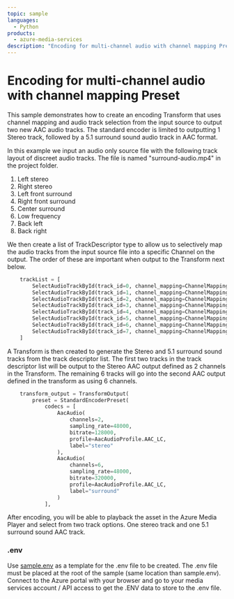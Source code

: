 ```yaml
---
topic: sample
languages:
  - Python
products:
  - azure-media-services
description: "Encoding for multi-channel audio with channel mapping Preset"
---
```


# Encoding for multi-channel audio with channel mapping Preset

This sample demonstrates how to create an encoding Transform that uses channel mapping and audio track selection from the input source to output two new AAC audio tracks.
The standard encoder is limited to outputting 1 Stereo track, followed by a 5.1 surround sound audio track in AAC format.

In this example we input an audio only source file with the following track layout of discreet audio tracks. The file is named "surround-audio.mp4" in the project folder.

1) Left stereo
2) Right stereo
3) Left front surround
4) Right front surround
5) Center surround
6) Low frequency
7) Back left
8) Back right

We then create a list of TrackDescriptor type to allow us to selectively map the audio tracks from the input source file into a specific Channel on the output.  The order of these are important when output to the Transform next below.

```Python
    trackList = [
        SelectAudioTrackById(track_id=0, channel_mapping=ChannelMapping.STEREO_LEFT),
        SelectAudioTrackById(track_id=1, channel_mapping=ChannelMapping.STEREO_RIGHT),
        SelectAudioTrackById(track_id=2, channel_mapping=ChannelMapping.FRONT_LEFT),
        SelectAudioTrackById(track_id=3, channel_mapping=ChannelMapping.FRONT_RIGHT),
        SelectAudioTrackById(track_id=4, channel_mapping=ChannelMapping.CENTER),
        SelectAudioTrackById(track_id=5, channel_mapping=ChannelMapping.LOW_FREQUENCY_EFFECTS),
        SelectAudioTrackById(track_id=6, channel_mapping=ChannelMapping.BACK_LEFT),
        SelectAudioTrackById(track_id=7, channel_mapping=ChannelMapping.BACK_RIGHT)
    ]
```

A Transform is then created to generate the Stereo and 5.1 surround sound tracks from the track descriptor list. The first two tracks in the track descriptor list will be output to the Stereo AAC output defined as 2 channels in the Transform. The remaining 6 tracks will go into the second AAC output defined in the transform as using 6 channels.

```Python
    transform_output = TransformOutput(
        preset = StandardEncoderPreset(
            codecs = [
                AacAudio(
                    channels=2,
                    sampling_rate=48000,
                    bitrate=128000,
                    profile=AacAudioProfile.AAC_LC,
                    label="stereo"
                ),
                AacAudio(
                    channels=6,
                    sampling_rate=48000,
                    bitrate=320000,
                    profile=AacAudioProfile.AAC_LC,
                    label="surround"
                )
            ],
```

After encoding, you will be able to playback the asset in the Azure Media Player and select from two track options.  One stereo track and one 5.1 surround sound AAC track.

### .env

Use [sample.env](../../sample.env) as a template for the .env file to be created. The .env file must be placed at the root of the sample (same location than sample.env).
Connect to the Azure portal with your browser and go to your media services account / API access to get the .ENV data to store to the .env file.